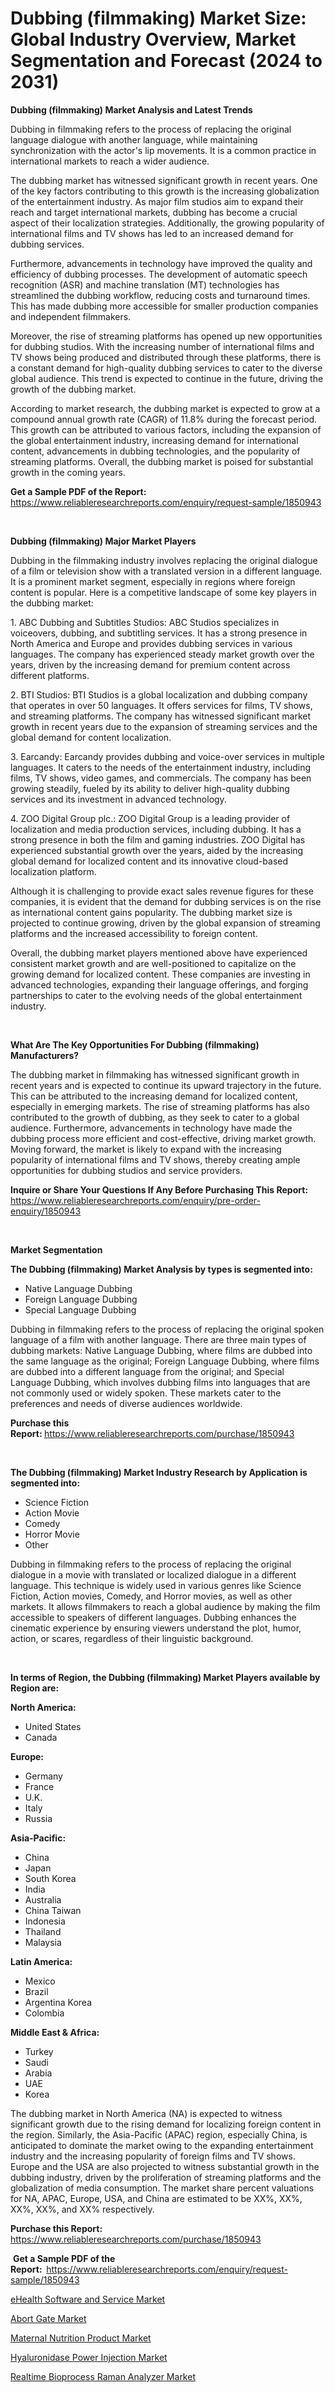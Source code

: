 <p><h1>Dubbing (filmmaking) Market Size: Global Industry Overview, Market Segmentation and Forecast (2024 to 2031)</h1></p><p><strong>Dubbing (filmmaking) Market Analysis and Latest Trends</strong></p>
<p><p>Dubbing in filmmaking refers to the process of replacing the original language dialogue with another language, while maintaining synchronization with the actor's lip movements. It is a common practice in international markets to reach a wider audience.</p><p>The dubbing market has witnessed significant growth in recent years. One of the key factors contributing to this growth is the increasing globalization of the entertainment industry. As major film studios aim to expand their reach and target international markets, dubbing has become a crucial aspect of their localization strategies. Additionally, the growing popularity of international films and TV shows has led to an increased demand for dubbing services.</p><p>Furthermore, advancements in technology have improved the quality and efficiency of dubbing processes. The development of automatic speech recognition (ASR) and machine translation (MT) technologies has streamlined the dubbing workflow, reducing costs and turnaround times. This has made dubbing more accessible for smaller production companies and independent filmmakers.</p><p>Moreover, the rise of streaming platforms has opened up new opportunities for dubbing studios. With the increasing number of international films and TV shows being produced and distributed through these platforms, there is a constant demand for high-quality dubbing services to cater to the diverse global audience. This trend is expected to continue in the future, driving the growth of the dubbing market.</p><p>According to market research, the dubbing market is expected to grow at a compound annual growth rate (CAGR) of 11.8% during the forecast period. This growth can be attributed to various factors, including the expansion of the global entertainment industry, increasing demand for international content, advancements in dubbing technologies, and the popularity of streaming platforms. Overall, the dubbing market is poised for substantial growth in the coming years.</p></p>
<p><strong>Get a Sample PDF of the Report:&nbsp;</strong> <a href="https://www.reliableresearchreports.com/enquiry/request-sample/1850943">https://www.reliableresearchreports.com/enquiry/request-sample/1850943</a></p>
<p>&nbsp;</p>
<p><strong>Dubbing (filmmaking) Major Market Players</strong></p>
<p><p>Dubbing in the filmmaking industry involves replacing the original dialogue of a film or television show with a translated version in a different language. It is a prominent market segment, especially in regions where foreign content is popular. Here is a competitive landscape of some key players in the dubbing market:</p><p>1. ABC Dubbing and Subtitles Studios: ABC Studios specializes in voiceovers, dubbing, and subtitling services. It has a strong presence in North America and Europe and provides dubbing services in various languages. The company has experienced steady market growth over the years, driven by the increasing demand for premium content across different platforms.</p><p>2. BTI Studios: BTI Studios is a global localization and dubbing company that operates in over 50 languages. It offers services for films, TV shows, and streaming platforms. The company has witnessed significant market growth in recent years due to the expansion of streaming services and the global demand for content localization.</p><p>3. Earcandy: Earcandy provides dubbing and voice-over services in multiple languages. It caters to the needs of the entertainment industry, including films, TV shows, video games, and commercials. The company has been growing steadily, fueled by its ability to deliver high-quality dubbing services and its investment in advanced technology.</p><p>4. ZOO Digital Group plc.: ZOO Digital Group is a leading provider of localization and media production services, including dubbing. It has a strong presence in both the film and gaming industries. ZOO Digital has experienced substantial growth over the years, aided by the increasing global demand for localized content and its innovative cloud-based localization platform.</p><p>Although it is challenging to provide exact sales revenue figures for these companies, it is evident that the demand for dubbing services is on the rise as international content gains popularity. The dubbing market size is projected to continue growing, driven by the global expansion of streaming platforms and the increased accessibility to foreign content.</p><p>Overall, the dubbing market players mentioned above have experienced consistent market growth and are well-positioned to capitalize on the growing demand for localized content. These companies are investing in advanced technologies, expanding their language offerings, and forging partnerships to cater to the evolving needs of the global entertainment industry.</p></p>
<p>&nbsp;</p>
<p><strong>What Are The Key Opportunities For Dubbing (filmmaking) Manufacturers?</strong></p>
<p><p>The dubbing market in filmmaking has witnessed significant growth in recent years and is expected to continue its upward trajectory in the future. This can be attributed to the increasing demand for localized content, especially in emerging markets. The rise of streaming platforms has also contributed to the growth of dubbing, as they seek to cater to a global audience. Furthermore, advancements in technology have made the dubbing process more efficient and cost-effective, driving market growth. Moving forward, the market is likely to expand with the increasing popularity of international films and TV shows, thereby creating ample opportunities for dubbing studios and service providers.</p></p>
<p><strong>Inquire or Share Your Questions If Any Before Purchasing This Report:</strong> <a href="https://www.reliableresearchreports.com/enquiry/pre-order-enquiry/1850943">https://www.reliableresearchreports.com/enquiry/pre-order-enquiry/1850943</a></p>
<p>&nbsp;</p>
<p><strong>Market Segmentation</strong></p>
<p><strong>The Dubbing (filmmaking) Market Analysis by types is segmented into:</strong></p>
<p><ul><li>Native Language Dubbing</li><li>Foreign Language Dubbing</li><li>Special Language Dubbing</li></ul></p>
<p><p>Dubbing in filmmaking refers to the process of replacing the original spoken language of a film with another language. There are three main types of dubbing markets: Native Language Dubbing, where films are dubbed into the same language as the original; Foreign Language Dubbing, where films are dubbed into a different language from the original; and Special Language Dubbing, which involves dubbing films into languages that are not commonly used or widely spoken. These markets cater to the preferences and needs of diverse audiences worldwide.</p></p>
<p><strong>Purchase this Report:&nbsp;</strong><a href="https://www.reliableresearchreports.com/purchase/1850943">https://www.reliableresearchreports.com/purchase/1850943</a></p>
<p>&nbsp;</p>
<p><strong>The Dubbing (filmmaking) Market Industry Research by Application is segmented into:</strong></p>
<p><ul><li>Science Fiction</li><li>Action Movie</li><li>Comedy</li><li>Horror Movie</li><li>Other</li></ul></p>
<p><p>Dubbing in filmmaking refers to the process of replacing the original dialogue in a movie with translated or localized dialogue in a different language. This technique is widely used in various genres like Science Fiction, Action movies, Comedy, and Horror movies, as well as other markets. It allows filmmakers to reach a global audience by making the film accessible to speakers of different languages. Dubbing enhances the cinematic experience by ensuring viewers understand the plot, humor, action, or scares, regardless of their linguistic background.</p></p>
<p>&nbsp;</p>
<p><strong>In terms of Region, the Dubbing (filmmaking) Market Players available by Region are:</strong></p>
<p>
    <p> <strong> North America: </strong>
        <ul>
            <li>United States</li>
            <li>Canada</li>
        </ul>
        </p> 
    <p> <strong> Europe: </strong>
        <ul>
            <li>Germany</li>
            <li>France</li>
            <li>U.K.</li>
            <li>Italy</li>
            <li>Russia</li>
        </ul>
        </p> 
    <p> <strong> Asia-Pacific: </strong>
        <ul>
            <li>China</li>
            <li>Japan</li>
            <li>South Korea</li>
            <li>India</li>
            <li>Australia</li>
            <li>China Taiwan</li>
            <li>Indonesia</li>
            <li>Thailand</li>
            <li>Malaysia</li>
        </ul>
        </p> 
    <p> <strong> Latin America: </strong>
        <ul>
            <li>Mexico</li>
            <li>Brazil</li>
            <li>Argentina Korea</li>
            <li>Colombia</li>
        </ul>
        </p> 
    <p> <strong> Middle East & Africa: </strong>
        <ul>
            <li>Turkey</li>
            <li>Saudi</li>
            <li>Arabia</li>
            <li>UAE</li>
            <li>Korea</li>
        </ul>
    </p>
    </p>
<p><p>The dubbing market in North America (NA) is expected to witness significant growth due to the rising demand for localizing foreign content in the region. Similarly, the Asia-Pacific (APAC) region, especially China, is anticipated to dominate the market owing to the expanding entertainment industry and the increasing popularity of foreign films and TV shows. Europe and the USA are also projected to witness substantial growth in the dubbing industry, driven by the proliferation of streaming platforms and the globalization of media consumption. The market share percent valuations for NA, APAC, Europe, USA, and China are estimated to be XX%, XX%, XX%, XX%, and XX% respectively.</p></p>
<p><strong>Purchase this Report: </strong><a href="https://www.reliableresearchreports.com/purchase/1850943">https://www.reliableresearchreports.com/purchase/1850943</a></p>
<p>&nbsp;<strong>Get a Sample PDF of the Report:&nbsp;&nbsp;</strong><a href="https://www.reliableresearchreports.com/enquiry/request-sample/1850943">https://www.reliableresearchreports.com/enquiry/request-sample/1850943</a></p>
<p><strong></strong></p>
<p><p><a href="https://medium.com/p/8b46b3a52f51/edit">eHealth Software and Service Market</a></p><p><a href="https://medium.com/p/19bd38f58a5b/edit">Abort Gate Market</a></p><p><a href="https://medium.com/p/c6cefe72964f/edit">Maternal Nutrition Product Market</a></p><p><a href="https://medium.com/p/264159df9285/edit">Hyaluronidase Power Injection Market</a></p><p><a href="https://medium.com/p/b093c4f6ecfc/edit">Realtime Bioprocess Raman Analyzer Market</a></p></p>